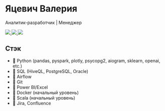 # Яцевич Валерия
Аналитик-разработчик | Менеджер 

<a href="mailto:lerayatsevich@gmail.com">
    <img src="https://img.shields.io/badge/-Email-red?style=flat-square&logo=gmail&logoColor=white">
</a>

<a href="https://t.me/LERABARNARD">
    <img src="https://img.shields.io/badge/Telegram-blue?style=flat-square&logo=Telegram&labelColor=blue&link=https%3A%2F%2Ft.me%2FLERABARNARD">
</a>

<a href="https://wa.me/qr/VKF4W42OBOVEK1">
    <img src="https://img.shields.io/badge/-WhatsApp-lightgrey?style=flat-square&logo=WhatsApp&link=https%3A%2F%2Fwa.me%2Fqr%2FVKF4W42OBOVEK1">
</a>


## Стэк
- 💖 Python (pandas, pyspark, plotly, psycopg2, aiogram, sklearn, openai, etc.)
- 💖 SQL (HiveQL, PostgreSQL, Oracle)
- 💖 Airflow
- 💖 Git
- 💖 Power BI/Excel
- 💖 Docker (начальный уровень)
- 💖 Scala (начальный уровень)
- 💖 Jira, Confluence

